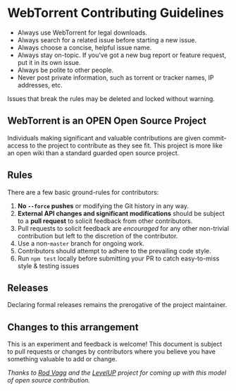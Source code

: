 # WebTorrent Contributing Guidelines

- Always use WebTorrent for legal downloads.
- Always search for a related issue before starting a new issue.
- Always choose a concise, helpful issue name.
- Always stay on-topic. If you've got a new bug report or feature request, put it in its own issue.
- Always be polite to other people.
- Never post private information, such as torrent or tracker names, IP addresses, etc.

Issues that break the rules may be deleted and locked without warning.

## WebTorrent is an OPEN Open Source Project

Individuals making significant and valuable contributions are given commit-access to the project to contribute as they see fit. This project is more like an open wiki than a standard guarded open source project.

## Rules

There are a few basic ground-rules for contributors:

1. **No `--force` pushes** or modifying the Git history in any way.
1. **External API changes and significant modifications** should be subject to a **pull request** to solicit feedback from other contributors.
1. Pull requests to solicit feedback are *encouraged* for any other non-trivial contribution but left to the discretion of the contributor.
1. Use a non-`master` branch for ongoing work.
1. Contributors should attempt to adhere to the prevailing code style.
1. Run `npm test` locally before submitting your PR to catch easy-to-miss style & testing issues

## Releases

Declaring formal releases remains the prerogative of the project maintainer.

## Changes to this arrangement

This is an experiment and feedback is welcome! This document is subject to pull requests or changes by contributors where you believe you have something valuable to add or change.

*Thanks to [Rod Vagg](https://github.com/rvagg) and the [LevelUP](https://github.com/rvagg/node-levelup) project for coming up with this model of open source contribution.*
